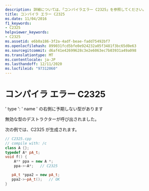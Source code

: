 ```yaml
---
description: 詳細については、「コンパイラエラー C2325」を参照してください。
title: コンパイラ エラー C2325
ms.date: 11/04/2016
f1_keywords:
- C2325
helpviewer_keywords:
- C2325
ms.assetid: e6b0a186-3f2a-4adf-beae-fadd75492bf7
ms.openlocfilehash: 899031fcd5bfe0e924232a05f3481f3bc65d0e63
ms.sourcegitcommit: d6af41e42699628c3e2e6063ec7b03931a49a098
ms.translationtype: MT
ms.contentlocale: ja-JP
ms.lasthandoff: 12/11/2020
ms.locfileid: "97312060"
---
```

# <a name="compiler-error-c2325"></a>コンパイラ エラー C2325

' type ': ' name ' の右側に予期しない型があります

無効な型のデストラクターが呼び出されました。

次の例では、C2325 が生成されます。

```cpp
// C2325.cpp
// compile with: /c
class A {};
typedef A* pA_t;
void f() {
    A** ppa = new A *;
    ppa->~A*;   // C2325

   pA_t *ppa2 = new pA_t;
   ppa2->~pA_t();   // OK
}
```
